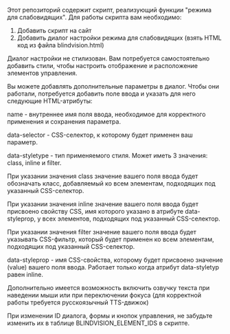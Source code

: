 Этот репозиторий содержит скрипт, реализующий функции "режима для слабовидящих".
Для работы скрипта вам необходимо:
1. Добавить скрипт на сайт
2. Добавить диалог настройки режима для слабовидящих (взять HTML код из файла blindvision.html)


Диалог настройки не стилизован. Вам потребуется самостоятельно добавить стили, чтобы настроить отображение и расположение элементов управления.


Вы можете добавлять дополнительные параметры в диалог. Чтобы они работали, потребуется добавить поле ввода и указать для него следующие HTML-атрибуты:


name - внутреннее имя поля ввода, необходимое для корректного применения и сохранения параметра.

data-selector - CSS-селектор, к которому будет применен ваш параметр.

data-styletype - тип применяемого стиля. Может иметь 3 значения: class, inline и filter.

При указании значения class значение вашего поля ввода будет обозначать класс, добавляемый ко всем элементам, подходящих под указанный CSS-селектор.

При указании значения inline значение вашего поля ввода будет присвоено свойству CSS, имя которого указано в атрибуте data-styleprop, у всех элементов, подходящих под указанный CSS-селектор.

При указании значения filter значение вашего поля ввода будет указывать CSS-фильтр, который будет применен ко всем элементам, подходящих под указанный CSS-селектор.

data-styleprop - имя CSS-свойства, которому будет присвоено значение (value) вашего поля ввода. Работает только когда атрибут data-styletyp равен inline.

Дополнительно имеется возможность включить озвучку текста при наведении мыши или при переключении фокуса (для корректной работы требуется русскоязычный TTS-движок)

При изменении ID диалога, формы и кнопок управления, не забудьте изменить их в таблице BLINDVISION_ELEMENT_IDS в скрипте.
